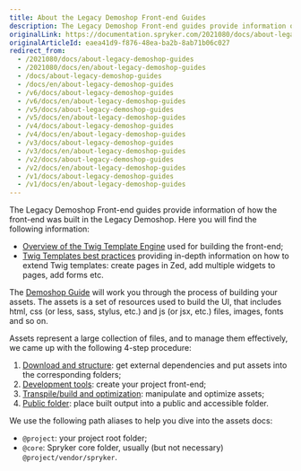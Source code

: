 ```yaml
---
title: About the Legacy Demoshop Front-end Guides
description: The Legacy Demoshop Front-end guides provide information of how the front-end was built in the Legacy Demoshop.
originalLink: https://documentation.spryker.com/2021080/docs/about-legacy-demoshop-guides
originalArticleId: eaea41d9-f876-48ea-ba2b-8ab71b06c027
redirect_from:
  - /2021080/docs/about-legacy-demoshop-guides
  - /2021080/docs/en/about-legacy-demoshop-guides
  - /docs/about-legacy-demoshop-guides
  - /docs/en/about-legacy-demoshop-guides
  - /v6/docs/about-legacy-demoshop-guides
  - /v6/docs/en/about-legacy-demoshop-guides
  - /v5/docs/about-legacy-demoshop-guides
  - /v5/docs/en/about-legacy-demoshop-guides
  - /v4/docs/about-legacy-demoshop-guides
  - /v4/docs/en/about-legacy-demoshop-guides
  - /v3/docs/about-legacy-demoshop-guides
  - /v3/docs/en/about-legacy-demoshop-guides
  - /v2/docs/about-legacy-demoshop-guides
  - /v2/docs/en/about-legacy-demoshop-guides
  - /v1/docs/about-legacy-demoshop-guides
  - /v1/docs/en/about-legacy-demoshop-guides
---
```


The Legacy Demoshop Front-end guides provide information of how the front-end was built in the Legacy Demoshop. Here you will find the following information:

* [Overview of the Twig Template Engine](/docs/scos/dev/legacy-demoshop/{{page.version}}/twig-templates/overview-twig.html) used for building the front-end;
* [Twig Templates best practices](/docs/scos/dev/legacy-demoshop/{{page.version}}/twig-templates/best-practices-twig-templates.html) providing in-depth information on how to extend Twig templates: create pages in Zed, add multiple widgets to pages, add forms etc.

The [Demoshop Guide](/docs/scos/dev/legacy-demoshop/{{page.version}}/demoshop-guide.html)  will work you through the process of building your assets. The assets is a set of resources used to build the UI, that includes html, css (or less, sass, stylus, etc.) and js (or jsx, etc.) files, images, fonts and so on.

Assets represent a large collection of files, and to manage them effectively, we came up with the following 4-step procedure:

1. [Download and structure](/docs/scos/dev/legacy-demoshop/{{page.version}}/download-and-structure.html): get external dependencies and put assets into the corresponding folders;
2. [Development tools](/docs/scos/dev/sdk/{{page.version}}/development-tools/development-tools.html): create your project front-end;
3. [Transpile/build and optimization](/docs/scos/dev/legacy-demoshop/{{page.version}}/build-and-optimization.html): manipulate and optimize assets;
4. [Public folder](/docs/scos/dev/legacy-demoshop/{{page.version}}/public-folder.html): place built output into a public and accessible folder.

We use the following path aliases to help you dive into the assets docs:

* `@project`: your project root folder;
* `@core`: Spryker core folder, usually (but not necessary) `@project/vendor/spryker`.
 
